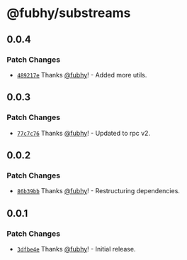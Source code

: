 # @fubhy/substreams

## 0.0.4

### Patch Changes

- [`489217e`](https://github.com/fubhy/substreams-es/commit/489217e6a4ff28b80ba04697200b0cdffb0ae965) Thanks [@fubhy](https://github.com/fubhy)! - Added more utils.

## 0.0.3

### Patch Changes

- [`77c7c76`](https://github.com/fubhy/substreams-es/commit/77c7c76c68510046b1aaeb0d94a3b57972ff904a) Thanks [@fubhy](https://github.com/fubhy)! - Updated to rpc v2.

## 0.0.2

### Patch Changes

- [`86b39bb`](https://github.com/fubhy/substreams-es/commit/86b39bb7f94e2f607bc04f99e6ffab3f4d4370a5) Thanks [@fubhy](https://github.com/fubhy)! - Restructuring dependencies.

## 0.0.1

### Patch Changes

- [`3dfbe4e`](https://github.com/fubhy/substreams-es/commit/3dfbe4e6d8d2625b5f9042560b7c539dd1dcdfbc) Thanks [@fubhy](https://github.com/fubhy)! - Initial release.
